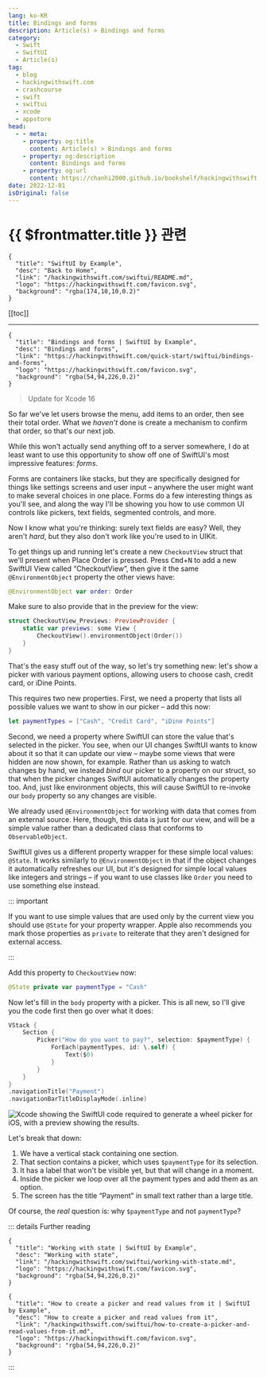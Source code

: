 ```yaml
---
lang: ko-KR
title: Bindings and forms
description: Article(s) > Bindings and forms
category:
  - Swift
  - SwiftUI
  - Article(s)
tag: 
  - blog
  - hackingwithswift.com
  - crashcourse
  - swift
  - swiftui
  - xcode
  - appstore
head:
  - - meta:
    - property: og:title
      content: Article(s) > Bindings and forms
    - property: og:description
      content: Bindings and forms
    - property: og:url
      content: https://chanhi2000.github.io/bookshelf/hackingwithswift.com/swiftui/bindings-and-forms.html
date: 2022-12-01
isOriginal: false
---
```


# {{ $frontmatter.title }} 관련

```component VPCard
{
  "title": "SwiftUI by Example",
  "desc": "Back to Home",
  "link": "/hackingwithswift.com/swiftui/README.md",
  "logo": "https://hackingwithswift.com/favicon.svg",
  "background": "rgba(174,10,10,0.2)"
}
```

[[toc]]

---

```component VPCard
{
  "title": "Bindings and forms | SwiftUI by Example",
  "desc": "Bindings and forms",
  "link": "https://hackingwithswift.com/quick-start/swiftui/bindings-and-forms",
  "logo": "https://hackingwithswift.com/favicon.svg",
  "background": "rgba(54,94,226,0.2)"
}
```

> Update for Xcode 16

<VidStack src="youtube/KxfUnedCxyI" />

So far we've let users browse the menu, add items to an order, then see their total order. What we _haven't_ done is create a mechanism to confirm that order, so that's our next job.

While this won't actually send anything off to a server somewhere, I do at least want to use this opportunity to show off one of SwiftUI's most impressive features: _forms_.

Forms are containers like stacks, but they are specifically designed for things like settings screens and user input – anywhere the user might want to make several choices in one place. Forms do a few interesting things as you'll see, and along the way I'll be showing you how to use common UI controls like pickers, text fields, segmented controls, and more.

Now I know what you're thinking: surely text fields are easy? Well, they aren't _hard_, but they also don't work like you're used to in UIKit.

To get things up and running let's create a new `CheckoutView` struct that we'll present when Place Order is pressed. Press <kbd>Cmd</kbd>+<kbd>N</kbd> to add a new SwiftUI View called “CheckoutView”, then give it the same `@EnvironmentObject` property the other views have:

```swift
@EnvironmentObject var order: Order
```

Make sure to also provide that in the preview for the view:

```swift
struct CheckoutView_Previews: PreviewProvider {
    static var previews: some View {
        CheckoutView().environmentObject(Order())
    }
}
```

That's the easy stuff out of the way, so let's try something new: let's show a picker with various payment options, allowing users to choose cash, credit card, or iDine Points.

This requires two new properties. First, we need a property that lists all possible values we want to show in our picker – add this now:

```swift
let paymentTypes = ["Cash", "Credit Card", "iDine Points"]
```

Second, we need a property where SwiftUI can store the value that's selected in the picker. You see, when our UI changes SwiftUI wants to know about it so that it can update our view – maybe some views that were hidden are now shown, for example. Rather than us asking to watch changes by hand, we instead _bind_ our picker to a property on our struct, so that when the picker changes SwiftUI automatically changes the property too. And, just like environment objects, this will cause SwiftUI to re-invoke our `body` property so any changes are visible.

We already used `@EnvironmentObject` for working with data that comes from an external source. Here, though, this data is just for our view, and will be a simple value rather than a dedicated class that conforms to `ObservableObject`.

SwiftUI gives us a different property wrapper for these simple local values: `@State`. It works similarly to `@EnvironmentObject` in that if the object changes it automatically refreshes our UI, but it's designed for simple local values like integers and strings – if you want to use classes like `Order` you need to use something else instead.

::: important

If you want to use simple values that are used only by the current view you should use `@State` for your property wrapper. Apple also recommends you mark those properties as `private` to reiterate that they aren't designed for external access.

:::

Add this property to `CheckoutView` now:

```swift
@State private var paymentType = "Cash"
```

Now let's fill in the `body` property with a picker. This is all new, so I'll give you the code first then go over what it does:

```swift
VStack {
    Section {
        Picker("How do you want to pay?", selection: $paymentType) {
            ForEach(paymentTypes, id: \.self) {
                Text($0)
            }
        }
    }
}
.navigationTitle("Payment")
.navigationBarTitleDisplayMode(.inline)
```

![Xcode showing the SwiftUI code required to generate a wheel picker for iOS, with a preview showing the results.](https://hackingwithswift.com/img/books/quick-start/swiftui/2-12~dark.png)

Let's break that down:

1. We have a vertical stack containing one section.
2. That section contains a picker, which uses `$paymentType` for its selection.
3. It has a label that won't be visible yet, but that will change in a moment.
4. Inside the picker we loop over all the payment types and add them as an option.
5. The screen has the title “Payment” in small text rather than a large title.

Of course, the _real_ question is: why `$paymentType` and not `paymentType`?

::: details Further reading

```component VPCard
{
  "title": "Working with state | SwiftUI by Example",
  "desc": "Working with state",
  "link": "/hackingwithswift.com/swiftui/working-with-state.md",
  "logo": "https://hackingwithswift.com/favicon.svg",
  "background": "rgba(54,94,226,0.2)"
}
```

```component VPCard
{
  "title": "How to create a picker and read values from it | SwiftUI by Example",
  "desc": "How to create a picker and read values from it",
  "link": "/hackingwithswift.com/swiftui/how-to-create-a-picker-and-read-values-from-it.md",
  "logo": "https://hackingwithswift.com/favicon.svg",
  "background": "rgba(54,94,226,0.2)"
}
```

:::
